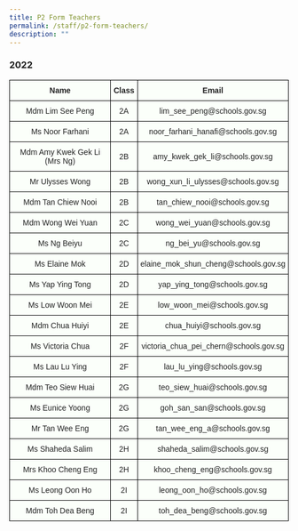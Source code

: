 ```yaml
---
title: P2 Form Teachers
permalink: /staff/p2-form-teachers/
description: ""
---
```

### 2022
<style type="text/css">
.tg  {border-collapse:collapse;border-spacing:0;}
.tg td{border-color:black;border-style:solid;border-width:1px;font-family:Arial, sans-serif;font-size:14px;
  overflow:hidden;padding:10px 5px;word-break:normal;}
.tg th{border-color:black;border-style:solid;border-width:1px;font-family:Arial, sans-serif;font-size:14px;
  font-weight:normal;overflow:hidden;padding:10px 5px;word-break:normal;}
.tg .tg-5teg{background-color:#FBFFFA;color:#222;font-weight:bold;text-align:center;vertical-align:top}
.tg .tg-s6uv{background-color:#FBFFFA;color:#222;text-align:center;vertical-align:middle}
</style>
<table class="tg">
<thead>
  <tr>
    <th class="tg-5teg">Name</th>
    <th class="tg-5teg">Class</th>
    <th class="tg-5teg">Email</th>
  </tr>
</thead>
<tbody>
  <tr>
    <td class="tg-s6uv"><span style="color:#222;background-color:#FBFFFA">Mdm Lim See Peng</span></td>
    <td class="tg-s6uv"><span style="color:#222;background-color:#FBFFFA">2A</span></td>
    <td class="tg-s6uv"><span style="color:#222;background-color:#FBFFFA">lim_see_peng@schools.gov.sg</span></td>
  </tr>
  <tr>
    <td class="tg-s6uv"><span style="color:#222;background-color:#FBFFFA">Ms Noor Farhani</span></td>
    <td class="tg-s6uv"><span style="color:#222;background-color:#FBFFFA">2A</span></td>
    <td class="tg-s6uv"><span style="color:#222;background-color:#FBFFFA">noor_farhani_hanafi@schools.gov.sg</span></td>
  </tr>
  <tr>
    <td class="tg-s6uv"><span style="color:#222;background-color:#FBFFFA">Mdm Amy Kwek Gek Li (Mrs Ng)</span></td>
    <td class="tg-s6uv"><span style="color:#222;background-color:#FBFFFA">2B</span></td>
    <td class="tg-s6uv"><span style="color:#222;background-color:#FBFFFA">amy_kwek_gek_li@schools.gov.sg</span></td>
  </tr>
  <tr>
    <td class="tg-s6uv"><span style="color:#222;background-color:#FBFFFA">Mr Ulysses Wong</span></td>
    <td class="tg-s6uv"><span style="color:#222;background-color:#FBFFFA">2B</span></td>
    <td class="tg-s6uv"><span style="color:#222;background-color:#FBFFFA">wong_xun_li_ulysses@schools.gov.sg</span></td>
  </tr>
  <tr>
    <td class="tg-s6uv"><span style="color:#222;background-color:#FBFFFA">Mdm Tan Chiew Nooi</span></td>
    <td class="tg-s6uv"><span style="color:#222;background-color:#FBFFFA">2B</span></td>
    <td class="tg-s6uv"><span style="color:#222;background-color:#FBFFFA">tan_chiew_nooi@schools.gov.sg</span></td>
  </tr>
  <tr>
    <td class="tg-s6uv"><span style="color:#222;background-color:#FBFFFA">Mdm Wong Wei Yuan</span></td>
    <td class="tg-s6uv"><span style="color:#222;background-color:#FBFFFA">2C</span></td>
    <td class="tg-s6uv"><span style="color:#222;background-color:#FBFFFA">wong_wei_yuan@schools.gov.sg</span></td>
  </tr>
  <tr>
    <td class="tg-s6uv"><span style="color:#222;background-color:#FBFFFA">Ms Ng Beiyu</span></td>
    <td class="tg-s6uv"><span style="color:#222;background-color:#FBFFFA">2C</span></td>
    <td class="tg-s6uv"><span style="color:#222;background-color:#FBFFFA">ng_bei_yu@schools.gov.sg </span></td>
  </tr>
  <tr>
    <td class="tg-s6uv"><span style="color:#222;background-color:#FBFFFA">Ms Elaine Mok</span></td>
    <td class="tg-s6uv"><span style="color:#222;background-color:#FBFFFA">2D</span></td>
    <td class="tg-s6uv"><span style="color:#222;background-color:#FBFFFA">elaine_mok_shun_cheng@schools.gov.sg</span></td>
  </tr>
  <tr>
    <td class="tg-s6uv"><span style="color:#222;background-color:#FBFFFA">Ms Yap Ying Tong</span></td>
    <td class="tg-s6uv"><span style="color:#222;background-color:#FBFFFA">2D</span></td>
    <td class="tg-s6uv"><span style="color:#222;background-color:#FBFFFA">yap_ying_tong@schools.gov.sg</span></td>
  </tr>
  <tr>
    <td class="tg-s6uv"><span style="color:#222;background-color:#FBFFFA">Ms Low Woon Mei</span></td>
    <td class="tg-s6uv"><span style="color:#222;background-color:#FBFFFA">2E</span></td>
    <td class="tg-s6uv"><span style="color:#222;background-color:#FBFFFA">low_woon_mei@schools.gov.sg</span></td>
  </tr>
  <tr>
    <td class="tg-s6uv"><span style="color:#222;background-color:#FBFFFA">Mdm Chua Huiyi</span></td>
    <td class="tg-s6uv"><span style="color:#222;background-color:#FBFFFA">2E</span></td>
    <td class="tg-s6uv"><span style="color:#222;background-color:#FBFFFA">chua_huiyi@schools.gov.sg</span></td>
  </tr>
  <tr>
    <td class="tg-s6uv"><span style="color:#222;background-color:#FBFFFA">Ms Victoria Chua</span></td>
    <td class="tg-s6uv"><span style="color:#222;background-color:#FBFFFA">2F</span></td>
    <td class="tg-s6uv"><span style="color:#222;background-color:#FBFFFA">victoria_chua_pei_chern@schools.gov.sg</span></td>
  </tr>
  <tr>
    <td class="tg-s6uv"><span style="color:#222;background-color:#FBFFFA">Ms Lau Lu Ying</span></td>
    <td class="tg-s6uv"><span style="color:#222;background-color:#FBFFFA">2F</span></td>
    <td class="tg-s6uv"><span style="color:#222;background-color:#FBFFFA">lau_lu_ying@schools.gov.sg</span></td>
  </tr>
  <tr>
    <td class="tg-s6uv"><span style="color:#222;background-color:#FBFFFA">Mdm Teo Siew Huai</span></td>
    <td class="tg-s6uv"><span style="color:#222;background-color:#FBFFFA">2G</span></td>
    <td class="tg-s6uv"><span style="color:#222;background-color:#FBFFFA">teo_siew_huai@schools.gov.sg</span></td>
  </tr>
  <tr>
    <td class="tg-s6uv"><span style="color:#222;background-color:#FBFFFA">Ms Eunice Yoong</span></td>
    <td class="tg-s6uv"><span style="color:#222;background-color:#FBFFFA">2G</span></td>
    <td class="tg-s6uv"><span style="color:#222;background-color:#FBFFFA"> goh_san_san@schools.gov.sg</span></td>
  </tr>
  <tr>
    <td class="tg-s6uv"><span style="color:#222;background-color:#FBFFFA">Mr Tan Wee Eng</span></td>
    <td class="tg-s6uv"><span style="color:#222;background-color:#FBFFFA">2G</span></td>
    <td class="tg-s6uv"><span style="color:#222;background-color:#FBFFFA">tan_wee_eng_a@schools.gov.sg</span></td>
  </tr>
  <tr>
    <td class="tg-s6uv"><span style="color:#222;background-color:#FBFFFA">Ms Shaheda Salim</span></td>
    <td class="tg-s6uv"><span style="color:#222;background-color:#FBFFFA">2H</span></td>
    <td class="tg-s6uv"><span style="color:#222;background-color:#FBFFFA">shaheda_salim@schools.gov.sg</span></td>
  </tr>
  <tr>
    <td class="tg-s6uv"><span style="color:#222;background-color:#FBFFFA">Mrs Khoo Cheng Eng</span></td>
    <td class="tg-s6uv"><span style="color:#222;background-color:#FBFFFA">2H</span></td>
    <td class="tg-s6uv"><span style="color:#222;background-color:#FBFFFA">khoo_cheng_eng@schools.gov.sg</span></td>
  </tr>
  <tr>
    <td class="tg-s6uv"><span style="color:#222;background-color:#FBFFFA">Ms Leong Oon Ho</span></td>
    <td class="tg-s6uv"><span style="color:#222;background-color:#FBFFFA">2I</span></td>
    <td class="tg-s6uv"><span style="color:#222;background-color:#FBFFFA">leong_oon_ho@schools.gov.sg</span></td>
  </tr>
  <tr>
    <td class="tg-s6uv"><span style="color:#222;background-color:#FBFFFA">Mdm Toh Dea Beng</span></td>
    <td class="tg-s6uv"><span style="color:#222;background-color:#FBFFFA">2I</span></td>
    <td class="tg-s6uv"><span style="color:#222;background-color:#FBFFFA">toh_dea_beng@schools.gov.sg</span></td>
  </tr>
</tbody>
</table>